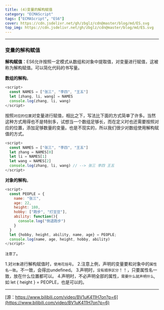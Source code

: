 ```yaml
---
title: (4)变量的解构赋值
category: "ECMAScript"
tags: ["ECMAScript", "ES6"]
cover: https://cdn.jsdelivr.net/gh/zbglz/cdn@master/blog/md/ES.svg
top_img: https://cdn.jsdelivr.net/gh/zbglz/cdn@master/blog/md/ES.svg
---
```


***

### 变量的解构赋值

**解构赋值**：ES6允许按照一定模式从数组和对象中提取值，对变量进行赋值，这被称为解构赋值。可以简化代码的书写量。

**数组的解构**。


```js es
<script>
  const NAMES = ["张三", "李四", "王五"]
  let [zhang, li, wang] = NAMES
  console.log(zhang, li, wang)
</script>
```


按照`对应的位置`对变量进行赋值，相比之下，写法比下面的方式简单了许多。当然这种方式用得也不是特别多，试想当一个数组足够长，而在定义时也还需要按照对应的位置，添加足够数量的变量。也是不现实的，所以我们很少对数组使用解构赋值的方式。


```js es
<script>
  const NAMES = ["张三", "李四", "王五"]
  let zhang = NAMES[0]
  let li = NAMES[1]
  let wang = NAMES[2]
  console.log(zhang, li, wang) // --> 张三 李四 王五
</script>
```

**对象的解构**。


```js es
<script>
  const PEOPLE = {
    name: "张三",
    age: 22,
    height: 180,
    hobby: ["跑步", "打豆豆"],
    ability: function(){
      console.log("倒退跑步")
    }
  }
  let {hobby, height, ability, name, age} = PEOPLE;
  console.log(name, age, height, hobby, ability)
</script>
```


`注意了`。

1.对`对象`进行解构赋值时，`使用花括号`。
2.注意上例，声明的变量要和对象中的`属性名一致`。不一致，会得出undefined。
3.声明时，`没有顺序区分`！！，只要属性名一致，放在什么位置都可以。
4.声明时，不必声明全部的属性，`需要什么就声明什么`,如 let { height } = PEOPLE，也是可以的。

***

[源：https://www.bilibili.com/video/BV1uK411H7on?p=6](https://www.bilibili.com/video/BV1uK411H7on?p=6)